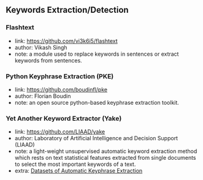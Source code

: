 ## **Keywords Extraction/Detection**


### Flashtext
  * link: https://github.com/vi3k6i5/flashtext
  * author: Vikash Singh
  * note: a module used to replace keywords in sentences or extract keywords from sentences.
  
### Python Keyphrase Extraction (PKE)
  * link: https://github.com/boudinfl/pke
  * author: Florian Boudin 
  * note: an open source python-based keyphrase extraction toolkit.

 ### Yet Another Keyword Extractor (Yake)
  * link: https://github.com/LIAAD/yake
  * author: Laboratory of Artificial Intelligence and Decision Support (LIAAD)
  * note: a light-weight unsupervised automatic keyword extraction method which rests on text statistical features extracted from single documents to select the most important keywords of a text.
  * extra: [Datasets of Automatic Keyphrase Extraction](https://github.com/LIAAD/KeywordExtractor-Datasets)

